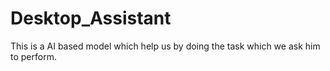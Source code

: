 # Desktop_Assistant
This is a AI based model which help us by doing the task which we ask him to perform.
